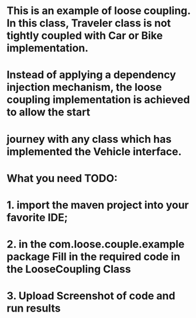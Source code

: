 
# This is an example of loose coupling. In this class, Traveler class is not tightly coupled with Car or Bike implementation.
# Instead of applying a dependency injection mechanism, the loose coupling implementation is achieved to allow the start
# journey with any class which has implemented the Vehicle interface.

 

# What you need TODO:

# 1. import the maven project into your favorite IDE;

# 2. in the com.loose.couple.example package Fill in the required code  in the  LooseCoupling Class

# 3. Upload Screenshot of code and run results
